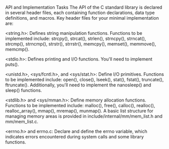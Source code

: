 API and Implementation Tasks
The API of the C standard library is declared in several header files, each containing function declarations, data type definitions, and macros. Key header files for your minimal implementation are:

<string.h>: Defines string manipulation functions.
Functions to be implemented include: strcpy(), strcat(), strlen(), strncpy(), strncat(), strcmp(), strncmp(), strstr(), strrstr(), memcpy(), memset(), memmove(), memcmp().

<stdio.h>: Defines printing and I/O functions.
You'll need to implement puts().

<unistd.h>, <sys/fcntl.h>, and <sys/stat.h>: Define I/O primitives.
Functions to be implemented include: open(), close(), lseek(), stat(), fstat(), truncate(), ftruncate().
Additionally, you'll need to implement the nanosleep() and sleep() functions.

<stdlib.h> and <sys/mman.h>: Define memory allocation functions.
Functions to be implemented include: malloc(), free(), calloc(), realloc(), realloc_array(), mmap(), mremap(), munmap().
A basic list structure for managing memory areas is provided in include/internal/mm/mem_list.h and mm/mem_list.c.

<errno.h> and errno.c: Declare and define the errno variable, which indicates errors encountered during system calls and some library functions.

